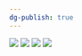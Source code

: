 ```yaml
---
dg-publish: true
---
```


![](https://i.imgur.com/vMKKX92.jpeg)
![](https://i.imgur.com/aeDDRVR.jpeg)
![](https://i.imgur.com/wBIMYW6.jpeg)
![](https://i.imgur.com/5TzSKCj.jpeg)